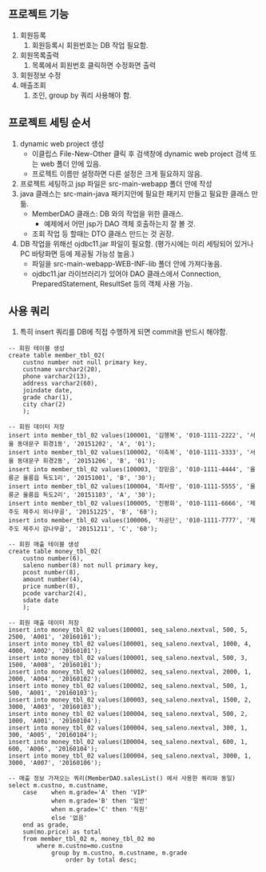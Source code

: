 ## 프로젝트 기능
1. 회원등록
   1. 회원등록시 회원번호는 DB 작업 필요함. 
2. 회원목록출력
   1. 목록에서 회원번호 클릭하면 수정화면 출력
3. 회원정보 수정
4. 매출조회 
   1. 조인, group by 쿼리 사용해야 함. 

## 프로젝트 세팅 순서
1. dynamic web project 생성
   - 이클립스 File-New-Other 클릭 후 검색창에 dynamic web project 검색 또는 web 폴더 안에 있음.
   - 프로젝트 이름만 설정하면 다른 설정은 크게 필요하지 않음.
2. 프로젝트 세팅하고 jsp 파일은 src-main-webapp 폴더 안에 작성
3. java 클래스는 src-main-java 패키지안에 필요한 패키지 만들고 필요한 클래스 만듦.
   - MemberDAO 클래스: DB 와의 작업을 위한 클래스.
      - 예제에서 어떤 jsp가 DAO 객체 호출하는지 잘 볼 것.
   - 조회 작업 등 할때는 DTO 클래스 만드는 것 권장. 
4. DB 작업을 위해선 ojdbc11.jar 파일이 필요함. (평가시에는 미리 세팅되어 있거나 PC 바탕화면 등에 제공될 가능성 높음.)
   - 파일을 src-main-webapp-WEB-INF-lib 폴더 안에 가져다놓음.
   - ojdbc11.jar 라이브러리가 있어야 DAO 클래스에서 Connection, PreparedStatement, ResultSet 등의 객체 사용 가능.

## 사용 쿼리 
1. 특히 insert 쿼리를 DB에 직접 수행하게 되면 commit을 반드시 해야함. 

```
-- 회원 테이블 생성
create table member_tbl_02(
    custno number not null primary key, 
    custname varchar2(20),
    phone varchar2(13),
    address varchar2(60),
    joindate date,
    grade char(1),
    city char(2)
    );
    
-- 회원 데이터 저장
insert into member_tbl_02 values(100001, '김행복', '010-1111-2222', '서울 동대문구 휘경1동', '20151202', 'A', '01');   
insert into member_tbl_02 values(100002, '이축복', '010-1111-3333', '서울 동대문구 휘경2동', '20151206', 'B', '01');   
insert into member_tbl_02 values(100003, '장믿음', '010-1111-4444', '울릉군 울릉읍 독도1리', '20151001', 'B', '30');   
insert into member_tbl_02 values(100004, '최사랑', '010-1111-5555', '울릉군 울릉읍 독도2리', '20151103', 'A', '30');   
insert into member_tbl_02 values(100005, '진평화', '010-1111-6666', '제주도 제주시 외나무골', '20151225', 'B', '60');   
insert into member_tbl_02 values(100006, '차공단', '010-1111-7777', '제주도 제주시 감나무골', '20151211', 'C', '60');

-- 회원 매출 테이블 생성
create table money_tbl_02(
    custno number(6),
    saleno number(8) not null primary key,
    pcost number(8),
    amount number(4),
    price number(8),
    pcode varchar2(4),
    sdate date
    );
    
-- 회원 매출 데이터 저장
insert into money_tbl_02 values(100001, seq_saleno.nextval, 500, 5, 2500, 'A001', '20160101');    
insert into money_tbl_02 values(100001, seq_saleno.nextval, 1000, 4, 4000, 'A002', '20160101');    
insert into money_tbl_02 values(100001, seq_saleno.nextval, 500, 3, 1500, 'A008', '20160101');    
insert into money_tbl_02 values(100002, seq_saleno.nextval, 2000, 1, 2000, 'A004', '20160102');    
insert into money_tbl_02 values(100002, seq_saleno.nextval, 500, 1, 500, 'A001', '20160103');    
insert into money_tbl_02 values(100003, seq_saleno.nextval, 1500, 2, 3000, 'A003', '20160103');    
insert into money_tbl_02 values(100004, seq_saleno.nextval, 500, 2, 1000, 'A001', '20160104');    
insert into money_tbl_02 values(100004, seq_saleno.nextval, 300, 1, 300, 'A005', '20160104');    
insert into money_tbl_02 values(100004, seq_saleno.nextval, 600, 1, 600, 'A006', '20160104');    
insert into money_tbl_02 values(100004, seq_saleno.nextval, 3000, 1, 3000, 'A007', '20160106');      

-- 매출 정보 가져오는 쿼리(MemberDAO.salesList() 에서 사용한 쿼리와 동일)
select m.custno, m.custname, 
    case    when m.grade='A' then 'VIP'
            when m.grade='B' then '일반'
            when m.grade='C' then '직원'            
            else '없음' 
    end as grade,
    sum(mo.price) as total 
    from member_tbl_02 m, money_tbl_02 mo 
        where m.custno=mo.custno 
            group by m.custno, m.custname, m.grade 
                order by total desc;
```